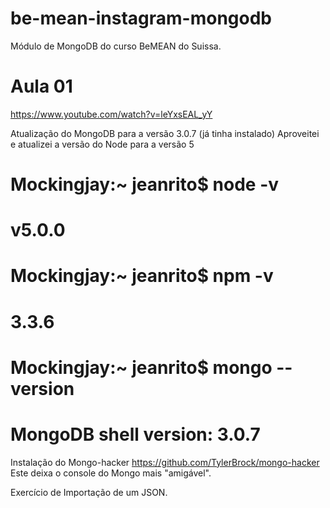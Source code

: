 # be-mean-instagram-mongodb
Módulo de MongoDB do curso BeMEAN do Suissa.

# Aula 01
https://www.youtube.com/watch?v=leYxsEAL_yY

Atualização do MongoDB para a versão 3.0.7 (já tinha instalado)
Aproveitei e atualizei a versão do Node para a versão 5


# Mockingjay:~ jeanrito$ node -v
# v5.0.0
# Mockingjay:~ jeanrito$ npm -v
# 3.3.6
# Mockingjay:~ jeanrito$ mongo --version
# MongoDB shell version: 3.0.7


Instalação do Mongo-hacker
https://github.com/TylerBrock/mongo-hacker
Este deixa o console do Mongo mais "amigável".

Exercício de Importação de um JSON.
